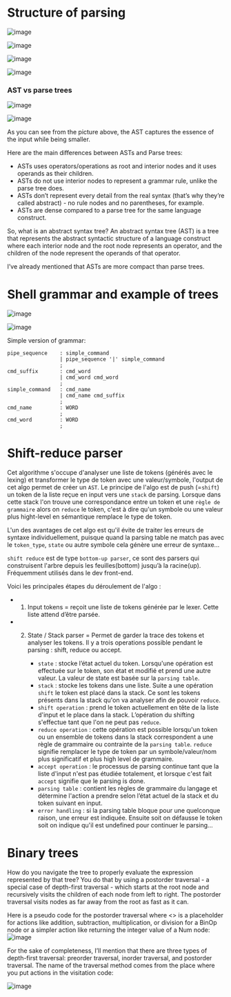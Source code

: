 # Structure of parsing

![image](https://github.com/valentinefleith/Minishell/assets/125041345/c14b8707-fa6b-4781-b216-aaa53d701681)

![image](https://github.com/valentinefleith/Minishell/assets/125041345/dcd60f26-c572-4c1e-b41d-831f4f14b541)

![image](https://github.com/valentinefleith/Minishell/assets/125041345/4a10f20c-651d-4db1-9174-3da5793cb72e)

![image](https://github.com/valentinefleith/Minishell/assets/125041345/d19bfdae-b738-4a0b-a3f2-c0fe44407105)


### AST vs parse trees

![image](https://github.com/valentinefleith/Minishell/assets/125041345/9856b4d1-f6f8-4e34-937c-be2035359f6e)

![image](https://github.com/valentinefleith/Minishell/assets/125041345/7293b05e-eecb-496c-81d1-49549352d626)

As you can see from the picture above, the AST captures the essence of the input while being smaller.

Here are the main differences between ASTs and Parse trees:

  - ASTs uses operators/operations as root and interior nodes and it uses operands as their children.
 - ASTs do not use interior nodes to represent a grammar rule, unlike the parse tree does.
- ASTs don’t represent every detail from the real syntax (that’s why they’re called abstract) - no rule nodes and no parentheses, for example.
- ASTs are dense compared to a parse tree for the same language construct.

So, what is an abstract syntax tree? An abstract syntax tree (AST) is a tree that represents the abstract syntactic structure of a language construct where each interior node and the root node represents an operator, and the children of the node represent the operands of that operator.

I’ve already mentioned that ASTs are more compact than parse trees. 

# Shell grammar and example of trees

![image](https://github.com/valentinefleith/Minishell/assets/125041345/0ad8331a-b1b1-4fb7-a70a-291800cb574e)

![image](https://github.com/valentinefleith/Minishell/assets/125041345/abb1dda8-e4bc-4669-b240-39c2eb32068b)

Simple version of grammar:
```
pipe_sequence    : simple_command
                 | pipe_sequence '|' simple_command
                 ;
cmd_suffix       : cmd_word
                 | cmd_word cmd_word
                 ;
simple_command   : cmd_name
                 | cmd_name cmd_suffix
                 ;
cmd_name         : WORD                   
                 ;
cmd_word         : WORD
                 ;
```
# Shift-reduce parser
Cet algorithme s'occupe d'analyser une liste de tokens (générés avec le lexing) et transformer le type de token avec une valeur/symbole, l'output de cet algo permet de créer un `AST`.
Le principe de l'algo est de push (=`shift`) un token de la liste reçue en input vers une `stack` de parsing. Lorsque dans cette stack l'on trouve une correspondance entre un token et une `règle de grammaire` alors on `reduce` le token, c'est à dire qu'un symbole ou une valeur plus hight-level en sémantique remplace le type de token.

L'un des avantages de cet algo est qu'il évite de traiter les erreurs de syntaxe individuellement, puisque quand la parsing table ne match pas avec le `token_type`, `state` ou autre symbole cela génère une erreur de syntaxe...

`shift reduce` est de type `bottom-up parser`, ce sont des parsers qui construisent l'arbre depuis les feuilles(bottom) jusqu’à la racine(up). Fréquemment utilisés dans le dev front-end.

Voici les principales étapes du déroulement de l'algo :

- 1. Input tokens = reçoit une liste de tokens générée par le lexer. Cette liste attend d’être parsée.
 
- 2. State / Stack parser = Permet de garder la trace des tokens et analyser les tokens. Il y a trois operations possible pendant le parsing : shift, reduce ou accept. 
  
     - `state` : stocke l’état actuel du token. Lorsqu'une opération est effectuée sur le token, son état et modifié et prend une autre valeur. La valeur de state est basée sur la `parsing table`.
     - `stack` : stocke les tokens dans une liste. Suite a une opération `shift` le token est placé dans la stack. Ce sont les tokens présents dans la stack qu'on va analyser afin de pouvoir `reduce`.
     - `shift operation` : prend le token actuellement en tête de la liste d'input et le place dans la stack. L’opération du shifting s'effectue tant que l'on ne peut pas `reduce`.
     - `reduce operation` : cette opération est possible lorsqu'un token ou un ensemble de tokens dans la stack correspondent a une règle de grammaire ou contrainte de la `parsing table`. `reduce` signifie remplacer le type de token par un symbole/valeur/nom plus significatif et plus high level de grammaire.
     - `accept operation` : le processus de parsing continue tant que la liste d'input n'est pas étudiée totalement, et lorsque c'est fait `accept` signifie que le parsing is done.
     - `parsing table` : contient les règles de grammaire du langage et détermine l'action a prendre selon l’état actuel de la stack et du token suivant en input.
     - `error handling` : si la parsing table bloque pour une quelconque raison, une erreur est indiquée. Ensuite soit on défausse le token soit on indique qu'il est undefined pour continuer le parsing...


# Binary trees
How do you navigate the tree to properly evaluate the expression represented by that tree? You do that by using a postorder traversal - a special case of depth-first traversal - which starts at the root node and recursively visits the children of each node from left to right. The postorder traversal visits nodes as far away from the root as fast as it can.

Here is a pseudo code for the postorder traversal where <<postorder actions>> is a placeholder for actions like addition, subtraction, multiplication, or division for a BinOp node or a simpler action like returning the integer value of a Num node:
![image](https://github.com/valentinefleith/Minishell/assets/125041345/cab34f9a-f2e7-42c0-b37c-77c3688fdf3e)

For the sake of completeness, I’ll mention that there are three types of depth-first traversal: preorder traversal, inorder traversal, and postorder traversal. The name of the traversal method comes from the place where you put actions in the visitation code:


![image](https://github.com/valentinefleith/Minishell/assets/125041345/79ca36c8-e685-47f6-bffe-016ac8a80561)


